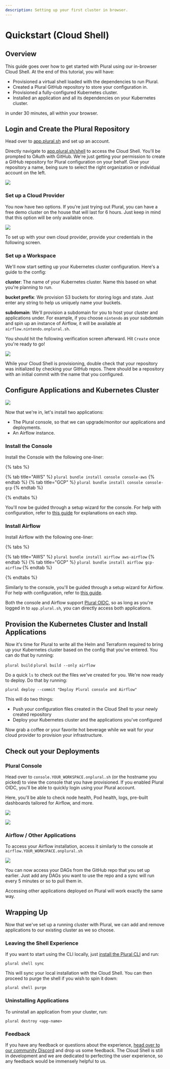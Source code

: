 ```yaml
---
description: Setting up your first cluster in browser.
---
```


# Quickstart (Cloud Shell)

## Overview

This guide goes over how to get started with Plural using our in-browser Cloud Shell. At the end of this tutorial, you
will have:

- Provisioned a virtual shell loaded with the dependencies to run Plural.
- Created a Plural GitHub repository to store your configuration in.
- Provisioned a fully-configured Kubernetes cluster.
- Installed an application and all its dependencies on your Kubernetes cluster.

in under 30 minutes, all within your browser.

## Login and Create the Plural Repository

Head over to [app.plural.sh](https://app.plural.sh) and set up an account.

Directly navigate to [app.plural.sh/shell](https://app.plural.sh/shell) to access the Cloud Shell. You'll be prompted to OAuth
with GitHub. We're just getting your permission to create a GitHub repository for Plural configuration on your behalf.
Give your repository a name, being sure to select the right organization or individual account on the left.

![](../.gitbook/assets/cloud-shell-quickstart/image-1.png)

### Set up a Cloud Provider

You now have two options. If you're just trying out Plural, you can have a free demo cluster on the house that will last
for 6 hours. Just keep in mind that this option will be only available once.

![](../.gitbook/assets/cloud-shell-quickstart/image-2.png)

To set up with your own cloud provider, provide your credentials in the following screen.

### Set up a Workspace

We'll now start setting up your Kubernetes cluster configuration. Here's a guide to the config:

**cluster**: The name of your Kubernetes cluster. Name this based on what you're planning to run.

**bucket prefix**: We provision S3 buckets for storing logs and state. Just enter any string to help us uniquely name your buckets.

**subdomain**: We'll provision a subdomain for you to host your cluster and applications under. For example, if you choose
`nintendo` as your subdomain and spin up an instance of Airflow, it will be available at `airflow.nintendo.onplural.sh`.

You should hit the following verification screen afterward. Hit `Create` once you're ready to go!

![](../.gitbook/assets/cloud-shell-quickstart/image-3.png)

While your Cloud Shell is provisioning, double check that your repository was initialized by checking your GitHub repos.
There should be a repository with an initial commit with the name that you configured.

## Configure Applications and Kubernetes Cluster

![](../.gitbook/assets/cloud-shell-quickstart/image-4.png)

Now that we're in, let's install two applications:

- The Plural console, so that we can upgrade/monitor our applications and deployments.
- An Airflow instance.

### Install the Console

Install the Console with the following one-liner:

{% tabs %}

{% tab title="AWS" %}
```plural bundle install console console-aws```
{% endtab %}
{% tab title="GCP" %}
```plural bundle install console console-gcp```
{% endtab %}

{% endtabs %}

You'll now be guided through a setup wizard for the console. For help with configuration, refer to [this guide](../repositories/console.md)
for explanations on each step.

### Install Airflow

Install Airflow with the following one-liner:

{% tabs %}

{% tab title="AWS" %}
```plural bundle install airflow aws-airflow```
{% endtab %}
{% tab title="GCP" %}
```plural bundle install airflow gcp-airflow```
{% endtab %}

{% endtabs %}

Similarly to the console, you'll be guided through a setup wizard for Airflow. For help with configuration, refer to [this guide](../repositories/airflow.md).

Both the console and Airflow support [Plural OIDC](../identity-and-access-management/openid-connect.md), so as long as you're logged
in to `app.plural.sh`, you can directly access both applications.

## Provision the Kubernetes Cluster and Install Applications

Now it's time for Plural to write all the Helm and Terraform required to bring up your Kubernetes cluster based on the
config that you've entered. You can do that by running:

```plural build```
```plural build --only airflow```

Do a quick `ls` to check out the files we've created for you. We're now ready to deploy. Do that by running:

```plural deploy --commit "Deploy Plural console and Airflow"```

This will do two things:

- Push your configuration files created in the Cloud Shell to your newly created repository
- Deploy your Kubernetes cluster and the applications you've configured

Now grab a coffee or your favorite hot beverage while we wait for your cloud provider to provision your infrastructure.

## Check out your Deployments

### Plural Console

Head over to `console.YOUR_WORKSPACE.onplural.sh` (or the hostname you picked) to view the console that you have provisioned. If you enabled Plural OIDC, you'll
be able to quickly login using your Plural account. 

Here, you'll be able to check node health, Pod health, logs, pre-built dashboards tailored for Airflow, and more.

![](../.gitbook/assets/cloud-shell-quickstart/image-5.png)

![](../.gitbook/assets/cloud-shell-quickstart/image-6.png)

### Airflow / Other Applications

To access your Airflow installation, access it similarly to the console at `airflow.YOUR_WORKSPACE.onplural.sh`

![](../.gitbook/assets/cloud-shell-quickstart/image-7.png)

You can now access your DAGs from the GitHub repo that you set up earlier. Just add any DAGs you want to use the repo and a sync 
will run every 5 minutes or so to pull them in.

Accessing other applications deployed on Plural will work exactly the same way.

## Wrapping Up

Now that we've set up a running cluster with Plural, we can add and remove applications to our existing cluster
as we so choose.

### Leaving the Shell Experience

If you want to start using the CLI locally, just [install the Plural CLI](../getting-started/README.md#1.-install-plural-cli-and-dependencies) and run:

```plural shell sync```

This will sync your local installation with the Cloud Shell. You can then proceed to purge the shell if you wish to spin it down:

```plural shell purge```

### Uninstalling Applications

To uninstall an application from your cluster, run:

```plural destroy <app-name>```

### Feedback

If you have any feedback or questions about the experience, [head over to our community Discord](https://discord.com/invite/bEBAMXV64s) and drop us some feedback. The
Cloud Shell is still in development and we are dedicated to perfecting the user experience, so any feedback would be immensely helpful to us.